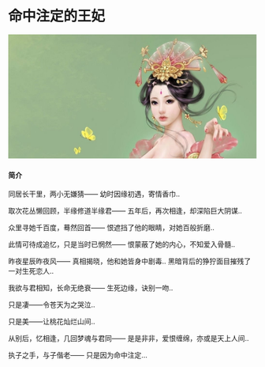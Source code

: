 # 命中注定的王妃

![命中注定的王妃](../res/home1.png)

#### 简介

同居长干里，两小无嫌猜—— 幼时因缘初遇，寄情香巾..

取次花丛懒回顾，半缘修道半缘君—— 五年后，再次相逢，却深陷巨大阴谋..

众里寻她千百度，蓦然回首—— 恨遮挡了他的眼睛，对她百般折磨..

此情可待成追忆，只是当时已惘然—— 恨蒙蔽了她的内心，不知爱入骨髓..

昨夜星辰昨夜风—— 真相揭晓，他和她皆身中剧毒.. 黑暗背后的狰狞面目摧残了一对生死恋人..

我欲与君相知，长命无绝衰—— 生死边缘，诀别一吻..

只是凄——令苍天为之哭泣..

只是美——让桃花灿烂山间..

从别后，忆相逢，几回梦魂与君同—— 是是非非，爱恨缠绵，亦或是天上人间..

执子之手，与子偕老—— 只是因为命中注定...
